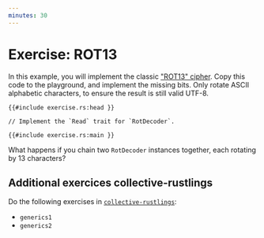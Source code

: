 ```yaml
---
minutes: 30
---
```


# Exercise: ROT13

In this example, you will implement the classic
["ROT13" cipher](https://en.wikipedia.org/wiki/ROT13). Copy this code to the
playground, and implement the missing bits. Only rotate ASCII alphabetic
characters, to ensure the result is still valid UTF-8.

```rust,compile_fail
{{#include exercise.rs:head }}

// Implement the `Read` trait for `RotDecoder`.

{{#include exercise.rs:main }}
```

What happens if you chain two `RotDecoder` instances together, each rotating by
13 characters?


## Additional exercices collective-rustlings

Do the following exercises in [`collective-rustlings`](https://codeberg.org/mo8it/collective-rustlings):

- `generics1`
- `generics2`